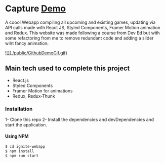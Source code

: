 # Capture [Demo](http://joaquimgi.github.io/ignite-webapp)

A coool Webapp compiling all upcoming and existing games, updating via API calls made with React JS, Styled Components, Framer Motion animation and Redux. This website was made following a course from Dev Ed but with some refactoring from me to remove redundant code and adding a slider wiht fancy animation.

<a href="https://joaquimgi.github.io/capture-webapp/">
![](./public/GithubDemoGif.gif)
</a>

## Main tech used to complete this project

- React.js
- Styled Components
- Framer Motion for animations
- Redux, Redux-Thunk

### Installation

1- Clone this repo
2- Install the dependencies and devDependencies and start the application.

#### Using NPM

```sh
$ cd ignite-webapp
$ npm install
$ npm run start
```
